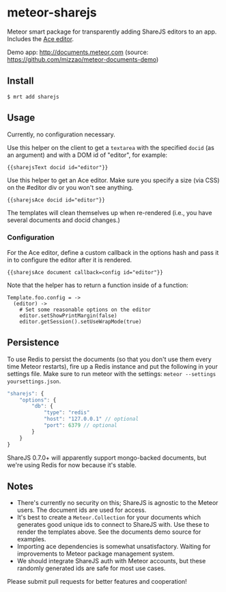 meteor-sharejs
==============

Meteor smart package for transparently adding ShareJS editors to an app. Includes the [Ace editor](http://ace.c9.io/).

Demo app: http://documents.meteor.com (source: https://github.com/mizzao/meteor-documents-demo)

## Install

```
$ mrt add sharejs
```

## Usage

Currently, no configuration necessary.

Use this helper on the client to get a `textarea` with the specified `docid` (as an argument) and with a DOM id of "editor", for example:

```
{{sharejsText docid id="editor"}}
```

Use this helper to get an Ace editor. Make sure you specify a size (via CSS) on the #editor div or you won't see anything.
```
{{sharejsAce docid id="editor"}}
```

The templates will clean themselves up when re-rendered (i.e., you have several documents and docid changes.)

### Configuration

For the Ace editor, define a custom callback in the options hash and pass it in to configure the editor after it is rendered.
```
{{sharejsAce document callback=config id="editor"}}
```

 Note that the helper has to return a function inside of a function:
```
Template.foo.config = ->
  (editor) ->
    # Set some reasonable options on the editor
    editor.setShowPrintMargin(false)
    editor.getSession().setUseWrapMode(true)
```

## Persistence

To use Redis to persist the documents (so that you don't use them every time Meteor restarts), fire up a Redis instance and put the following in your settings file. Make sure to run meteor with the settings: `meteor --settings yoursettings.json`.

```js
"sharejs": {
    "options": {
        "db": {
            "type": "redis"
            "host": "127.0.0.1" // optional
            "port": 6379 // optional
        }
    }
}
```

ShareJS 0.7.0+ will apparently support mongo-backed documents, but we're using Redis for now because it's stable.

## Notes

- There's currently no security on this; ShareJS is agnostic to the Meteor users. The document ids are used for access.
- It's best to create a `Meteor.Collection` for your documents which generates good unique ids to connect to ShareJS with. Use these to render the templates above. See the documents demo source for examples.
- Importing ace dependencies is somewhat unsatisfactory. Waiting for improvements to Meteor package management system.
- We should integrate ShareJS auth with Meteor accounts, but these randomly generated ids are safe for most use cases.

Please submit pull requests for better features and cooperation!
